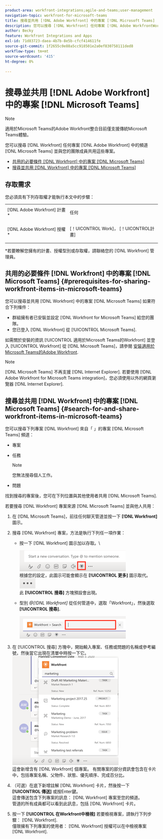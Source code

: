 ```yaml
---
product-area: workfront-integrations;agile-and-teams;user-management
navigation-topic: workfront-for-microsoft-teams
title: 搜尋並共用 [!DNL Adobe Workfront] 中的專案 [!DNL Microsoft Teams]
description: 您可以搜尋 [!DNL Workfront] 任何專案 [!DNL Adobe WorkfrontWorkfront] 中的頻道 [!DNL Microsoft Teams] 並與您的團隊成員共用這些專案。
author: Becky
feature: Workfront Integrations and Apps
exl-id: 71d83723-daea-4b7b-8e5b-cfcf414611fe
source-git-commit: 1f2655c0e88a5cc918501e2a0ef830758111ded8
workflow-type: tm+mt
source-wordcount: '415'
ht-degree: 0%

---
```


# 搜尋並共用 [!DNL Adobe Workfront] 中的專案 [!DNL Microsoft Teams]

>[!NOTE]
>
>適用於Microsoft Teams的Adobe Workfront整合目前僅支援傳統Microsoft Teams體驗。

您可以搜尋 [!DNL Workfront] 任何專案 [!DNL Adobe Workfront] 中的頻道 [!DNL Microsoft Teams] 並與您的團隊成員共用這些專案。

* [共用的必要條件 [!DNL Workfront] 中的專案 [!DNL Microsoft Teams]](#prerequisites-for-sharing-workfront-items-in-microsoft-teams-prerequisites-for-sharing-workfront-items-in-microsoft-teams)
* [搜尋並共用 [!DNL Workfront] 中的專案 [!DNL Microsoft Teams]](#search-for-and-share-adobe-workfront-items-in-microsoft-teams)

## 存取需求

您必須具有下列存取權才能執行本文中的步驟：

<table style="table-layout:auto"> 
 <col> 
 <col> 
 <tbody> 
  <tr> 
   <td role="rowheader">[!DNL Adobe Workfront] 計畫*</td> 
   <td> <p>任何</p> </td> 
  </tr> 
  <tr> 
   <td role="rowheader">[!DNL Adobe Workfront] 授權*</td> 
   <td> <p>[！UICONTROL Work]， [！UICONTROL計畫]</p> </td> 
  </tr> 
 </tbody> 
</table>

&#42;若要瞭解您擁有的計畫、授權型別或存取權，請聯絡您的 [!DNL Workfront] 管理員。

## 共用的必要條件 [!DNL Workfront] 中的專案 [!DNL Microsoft Teams] {#prerequisites-for-sharing-workfront-items-in-microsoft-teams}

您可以搜尋並共用 [!DNL Workfront] 中的專案 [!DNL Microsoft Teams] 如果符合下列條件：

* 群組擁有者已安裝並設定 [!DNL Workfront for Microsoft Teams] 給您的團隊。
* 您已登入 [!DNL Workfront] 從 [!UICONTROL Microsoft Teams].

如需關於安裝的資訊 [!UICONTROL 適用於Microsoft Teams的Workfront] 並登入 [!UICONTROL Workfront] 從 [!DNL Microsoft Teams]，請參閱 [安裝適用於Microsoft Teams的Adobe Workfront](../../workfront-integrations-and-apps/using-workfront-with-microsoft-teams/install-workfront-ms-teams.md).

>[!NOTE]
>
>[!DNL Microsoft Teams] 不再支援 [!DNL Internet Explorer]. 若要使用 [!DNL Adobe Workfront for Microsoft Teams integration]，您必須使用以外的網頁瀏覽器 [!DNL Internet Explorer].


## 搜尋並共用 [!DNL Workfront] 中的專案 [!DNL Microsoft Teams] {#search-for-and-share-workfront-items-in-microsoft-teams}

您可以搜尋下列專案 [!DNL Workfront] 來自「 」的專案 [!DNL Microsoft Teams] 頻道：

* 專案
* 任務

  >[!NOTE]
  >
  >您無法搜尋個人工作。

* 問題

找到搜尋的專案後，您可在下列位置與其他使用者共用 [!DNL Microsoft Teams].

若要搜尋 [!DNL Workfront] 專案來源 [!DNL Microsoft Teams] 並與他人共用：

1. 在 [!DNL Microsoft Teams]，前往任何聊天管道並按一下 **[!DNL Workfront]** 圖示。
1. 搜尋 [!DNL Workfront] 專案，方法是執行下列任一項作業：

   * 按一下 [!DNL Workfront] 圖示加以存取。\

     ![ms_teams_workfront_pinned_icon_highlight.png](assets/ms-teams-workfront-pinned-icon-highlight-350x69.png)\
      根據您的設定，此圖示可能會顯示在 **[!UICONTROL 更多]** 圖示取代。\
      ![more_icon.png](assets/more-icon-52x34.png)\
      此 **[!UICONTROL 搜尋]** 方塊預設會出現。

   * 型別 *@[!DNL Workfront]* 從任何管道中，選取「Workfront」，然後選取 **[!UICONTROL 搜尋].**

     ![ms_teams_search_from_command.png](assets/ms-teams-search-from-command-350x74.png)

1. 在 [!UICONTROL 搜尋] 方塊中，開始輸入專案、任務或問題的名稱或參考編號，然後當它出現在清單中時按一下它。\
   ![ms_teams_searching_for_items.png](assets/ms-teams-searching-for-items-350x359.png)\
   這會新增含有 [!DNL Workfront] 個專案。 有關專案的部分資訊會包含在卡片中，包括專案名稱、父物件、狀態、優先順序、完成百分比。

1. （可選）在底下新增註解 [!DNL Workfront] 卡片，然後按一下 **[!UICONTROL 傳送]** 或按Enter鍵。\
   這會傳送包含下列專案的訊息： [!DNL Workfront] 專案至您的頻道。\
   管道的所有成員都可以看到此訊息，包括 [!DNL Workfront] 卡片。

1. 按一下 **[!UICONTROL 在Workfront中檢視]** 若要檢視專案，請執行下列步驟： [!DNL Workfront].\
   僅限擁有下列專案的使用者： [!DNL Workfront] 授權可以在中檢視專案 [!DNL Workfront].
